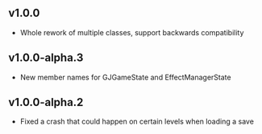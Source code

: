 ## v1.0.0

* Whole rework of multiple classes, support backwards compatibility

## v1.0.0-alpha.3

* New member names for GJGameState and EffectManagerState

## v1.0.0-alpha.2

* Fixed a crash that could happen on certain levels when loading a save